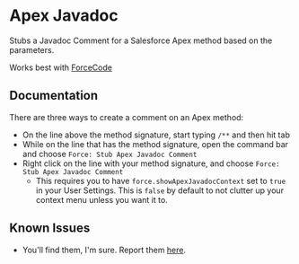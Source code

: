 # Apex Javadoc

Stubs a Javadoc Comment for a Salesforce Apex method based on the parameters.

Works best with [ForceCode](https://github.com/celador/ForceCode)

## Documentation

There are three ways to create a comment on an Apex method:
* On the line above the method signature, start typing `/**` and then hit tab
* While on the line that has the method signature, open the command bar and choose `Force: Stub Apex Javadoc Comment`
* Right click on the line with your method signature, and choose `Force: Stub Apex Javadoc Comment`
  * This requires you to have `force.showApexJavadocContext` set to `true` in your User Settings. This is `false` by default to not clutter up your context menu unless you want it to.

## Known Issues

* You'll find them, I'm sure. Report them [here](https://github.com/btamburrino/VSCode-Apex-Javadoc/issues).
